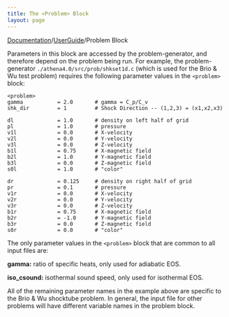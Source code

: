 ```yaml
---
title: The <Problem> Block
layout: page
---
```


[Documentation]({{site.baseurl}}/AthenaDocs)/[UserGuide]({{site.baseurl}}/AthenaDocsUG)/Problem Block


Parameters in this block are accessed by the problem-generator,
and therefore depend on the problem being run.  For example, the
problem-generator `./athena4.0/src/prob/shkset1d.c`
(which is used for the Brio & Wu test problem)
requires the following parameter values in the `<problem>` block:


	<problem>
	gamma           = 2.0       # gamma = C_p/C_v
	shk_dir         = 1         # Shock Direction -- (1,2,3) = (x1,x2,x3)
	
	dl              = 1.0       # density on left half of grid
	pl              = 1.0       # pressure
	v1l             = 0.0       # X-velocity
	v2l             = 0.0       # Y-velocity
	v3l             = 0.0       # Z-velocity
	b1l             = 0.75      # X-magnetic field
	b2l             = 1.0       # Y-magnetic field
	b3l             = 0.0       # Z-magnetic field
	s0l             = 1.0       # "color"
	
	dr              = 0.125     # density on right half of grid
	pr              = 0.1       # pressure
	v1r             = 0.0       # X-velocity
	v2r             = 0.0       # Y-velocity
	v3r             = 0.0       # Z-velocity
	b1r             = 0.75      # X-magnetic field
	b2r             = -1.0      # Y-magnetic field
	b3r             = 0.0       # Z-magnetic field
	s0r             = 0.0       # "color"

The only parameter values in the `<problem>` block that are common to all input files are:

**gamma:** ratio of specific heats, only used for adiabatic EOS.

**iso_csound:** isothermal sound speed, only used for isothermal EOS.

All of the remaining parameter names in the example above are specific to the Brio &
Wu shocktube problem.  In general, the input file for other problems
will have different variable names in the problem block.
